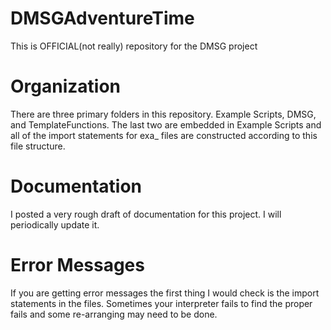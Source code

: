 # DMSGAdventureTime
This is OFFICIAL(not really) repository for the DMSG project
# Organization
There are three primary folders in this repository. Example Scripts, DMSG, and TemplateFunctions. The last two are embedded in 
Example Scripts and all of the import statements for exa_ files are constructed according to this file structure. 
# Documentation
I posted a very rough draft of documentation for this project. I will periodically update it. 
# Error Messages
If you are getting error messages the first thing I would check is the import statements in the files. Sometimes your interpreter fails to find the proper fails and some re-arranging may need to be done. 
